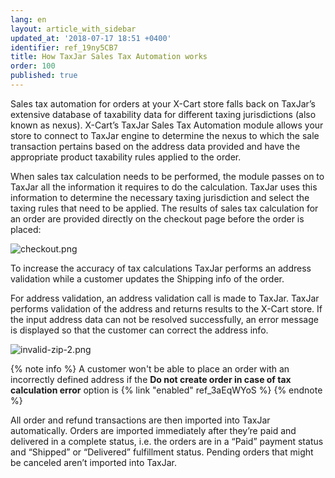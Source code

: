```yaml
---
lang: en
layout: article_with_sidebar
updated_at: '2018-07-17 18:51 +0400'
identifier: ref_19ny5CB7
title: How TaxJar Sales Tax Automation works
order: 100
published: true
---
```

Sales tax automation for orders at your X-Cart store falls back on TaxJar’s extensive database of taxability data for different taxing jurisdictions (also known as nexus). X-Cart’s TaxJar Sales Tax Automation module allows your store to connect to TaxJar engine to determine the nexus to which the sale transaction pertains based on the address data provided and have the appropriate product taxability rules applied to the order. 

When sales tax calculation needs to be performed, the module passes on to TaxJar all the information it requires to do the calculation. TaxJar uses this information to determine the necessary taxing jurisdiction and select the taxing rules that need to be applied. The results of sales tax calculation for an order are provided directly on the checkout page before the order is placed:

![checkout.png]({{site.baseurl}}/attachments/ref_19ny5CB7/checkout.png)

To increase the accuracy of tax calculations TaxJar performs an address validation while a customer updates the Shipping info of the order. 

For address validation, an address validation call is made to TaxJar. TaxJar performs validation of the address and returns results to the X-Cart store. If the input address data can not be resolved successfully, an error message is displayed so that the customer can correct the address info.

![invalid-zip-2.png]({{site.baseurl}}/attachments/ref_19ny5CB7/invalid-zip-2.png)

{% note info %}
A customer won't be able to place an order with an incorrectly defined address if the **Do not create order in case of tax calculation error** option is {% link "enabled" ref_3aEqWYoS %}
{% endnote %}

All order and refund transactions are then imported into TaxJar automatically. Orders are imported immediately after they’re paid and delivered in a complete status, i.e. the orders are in a “Paid” payment status and “Shipped” or “Delivered” fulfillment status. Pending orders that might be canceled aren’t imported into TaxJar.
